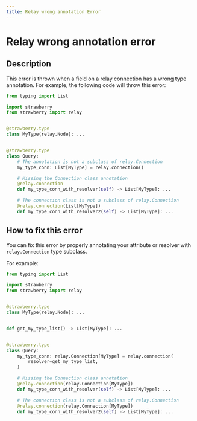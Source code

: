 ```yaml
---
title: Relay wrong annotation Error
---
```


# Relay wrong annotation error

## Description

This error is thrown when a field on a relay connection has a wrong type
annotation. For example, the following code will throw this error:

```python
from typing import List

import strawberry
from strawberry import relay


@strawberry.type
class MyType(relay.Node): ...


@strawberry.type
class Query:
    # The annotation is not a subclass of relay.Connection
    my_type_conn: List[MyType] = relay.connection()

    # Missing the Connection class annotation
    @relay.connection
    def my_type_conn_with_resolver(self) -> List[MyType]: ...

    # The connection class is not a subclass of relay.Connection
    @relay.connection(List[MyType])
    def my_type_conn_with_resolver2(self) -> List[MyType]: ...
```

## How to fix this error

You can fix this error by properly annotating your attribute or resolver with
`relay.Connection` type subclass.

For example:

```python
from typing import List

import strawberry
from strawberry import relay


@strawberry.type
class MyType(relay.Node): ...


def get_my_type_list() -> List[MyType]: ...


@strawberry.type
class Query:
    my_type_conn: relay.Connection[MyType] = relay.connection(
        resolver=get_my_type_list,
    )

    # Missing the Connection class annotation
    @relay.connection(relay.Connection[MyType])
    def my_type_conn_with_resolver(self) -> List[MyType]: ...

    # The connection class is not a subclass of relay.Connection
    @relay.connection(relay.Connection[MyType])
    def my_type_conn_with_resolver2(self) -> List[MyType]: ...
```
